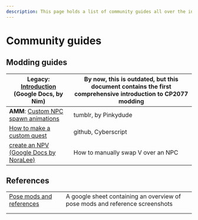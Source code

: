 ```yaml
---
description: This page holds a list of community guides all over the internet.
---
```


# Community guides

## Modding guides

| Legacy: [Introduction](https://docs.google.com/document/d/1pCd\_8ctcs\_ISczXkd29\_8NTJdX3PBjLvBbp3l6nMWXg/edit) (Google Docs, by **Nim**) | By now, this is outdated, but this document contains the first comprehensive introduction to CP2077 modding |
| ----------------------------------------------------------------------------------------------------------------------------------------- | ----------------------------------------------------------------------------------------------------------- |
| **AMM**: [Custom NPC spawn animations](https://pinkydude.tumblr.com/post/681983048582103040/hi-there-i-was-just-wondering-if-you-have-a)  | tumblr, by Pinkydude                                                                                        |
| [How to make a custom quest](https://cyberscript.gitbook.io/main/)                                                                        | github, Cyberscript                                                                                         |
| [create an NPV (Google Docs by NoraLee)](https://docs.google.com/document/d/1omTh5B8z7MsYxIO6xzOEBqpm17tKxCCQgWqEbeFQXc8/)                | How to manually swap V over an NPC                                                                          |

## References

|                                                                                                                             |                                                                              |
| --------------------------------------------------------------------------------------------------------------------------- | ---------------------------------------------------------------------------- |
| [Pose mods and references](https://docs.google.com/spreadsheets/d/1rYMbIRKFAFb0ajFk9oyE-3ic6MShWLep5HdqOa\_CGIg/edit#gid=0) | A google sheet containing an overview of pose mods and reference screenshots |
|                                                                                                                             |                                                                              |
|                                                                                                                             |                                                                              |
